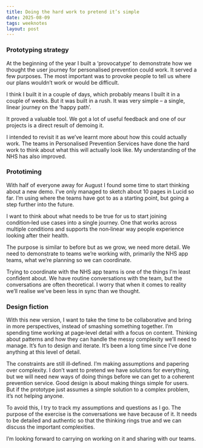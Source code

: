 ```yaml
---
title: Doing the hard work to pretend it’s simple
date: 2025-08-09
tags: weeknotes
layout: post
---
```


### Prototyping strategy

At the beginning of the year I built a ‘provocatype’ to demonstrate how we thought the user journey for personalised prevention could work. It served a few purposes. The most important was to provoke people to tell us where our plans wouldn’t work or would be difficult.

I think I built it in a couple of days, which probably means I built it in a couple of weeks. But it was built in a rush. It was very simple – a single, linear journey on the ‘happy path’.

It proved a valuable tool. We got a lot of useful feedback and one of our projects is a direct result of demoing it.

I intended to revisit it as we’ve learnt more about how this could actually work. The teams in Personalised Prevention Services have done the hard work to think about what this will actually look like. My understanding of the NHS has also improved.

### Prototiming

With half of everyone away for August I found some time to start thinking about a new demo. I’ve only managed to sketch about 10 pages in Lucid so far. I’m using where the teams have got to as a starting point, but going a step further into the future.

I want to think about what needs to be true for us to start joining condition‑led use cases into a single journey. One that works across multiple conditions and supports the non‑linear way people experience looking after their health.

The purpose is similar to before but as we grow, we need more detail. We need to demonstrate to teams we’re working with, primarily the NHS app teams, what we’re planning so we can coordinate.

Trying to coordinate with the NHS app teams is one of the things I’m least confident about. We have routine conversations with the team, but the conversations are often theoretical. I worry that when it comes to reality we’ll realise we’ve been less in sync than we thought.

### Design fiction

With this new version, I want to take the time to be collaborative and bring in more perspectives, instead of smashing something together. I’m spending time working at page‑level detail with a focus on content. Thinking about patterns and how they can handle the messy complexity we’ll need to manage. It’s fun to design and iterate. It’s been a long time since I’ve done anything at this level of detail.

The constraints are still ill‑defined. I’m making assumptions and papering over complexity. I don’t want to pretend we have solutions for everything, but we will need new ways of doing things before we can get to a coherent prevention service. Good design is about making things simple for users. But if the prototype just assumes a simple solution to a complex problem, it’s not helping anyone.

To avoid this, I try to track my assumptions and questions as I go. The purpose of the exercise is the conversations we have because of it. It needs to be detailed and authentic so that the thinking rings true and we can discuss the important complexities.

I’m looking forward to carrying on working on it and sharing with our teams.

